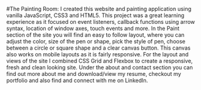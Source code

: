 #The Painting Room: 
I created this website and painting application using vanilla JavaScript, CSS3 and HTML5.  This project was a great learning experience as it focused on event listeners, callback functions using arrow syntax, location of window axes, touch events and more.  In the Paint section of the site you will find an easy to follow layout, where you can adjust the color, size of the pen or shape, pick the style of pen, choose between a circle or square shape and a clear canvas button.  This canvas also works on mobile layouts as it is fairly responsive.  For the layout and views of the site I combined CSS Grid and Flexbox to create a responsive, fresh and clean looking site.  Under the about and contact section you can find out more about me and download/view my resume, checkout my portfolio and also find and connect with me on LinkedIn.
